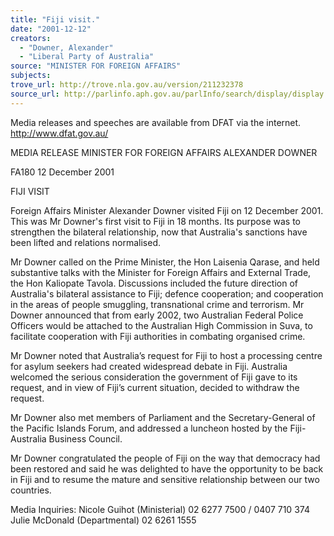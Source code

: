 ```yaml
---
title: "Fiji visit."
date: "2001-12-12"
creators:
  - "Downer, Alexander"
  - "Liberal Party of Australia"
source: "MINISTER FOR FOREIGN AFFAIRS"
subjects:
trove_url: http://trove.nla.gov.au/version/211232378
source_url: http://parlinfo.aph.gov.au/parlInfo/search/display/display.w3p;query=Id%3A%22media/pressrel/7YL56%22
---
```


 Media releases and speeches are available from DFAT via the internet.      http://www.dfat.gov.au/

 MEDIA RELEASE MINISTER FOR FOREIGN AFFAIRS ALEXANDER DOWNER

 FA180 12 December 2001

 FIJI VISIT

 Foreign Affairs Minister Alexander Downer visited Fiji on 12 December 2001.  This was Mr Downer's first visit to Fiji in 18 months.  Its purpose was to strengthen the bilateral relationship, now that Australia's sanctions have been lifted and relations normalised.

 Mr Downer called on the Prime Minister, the Hon Laisenia Qarase, and held substantive talks with the Minister for Foreign Affairs and External Trade, the Hon Kaliopate Tavola. Discussions included the future direction of Australia's bilateral assistance to Fiji; defence cooperation; and cooperation in the areas of people smuggling, transnational crime and terrorism.  Mr Downer announced that from early 2002, two Australian Federal Police Officers would be attached to the Australian High Commission in Suva, to facilitate cooperation with Fiji authorities in combating organised crime.

 Mr Downer noted that Australia’s request for Fiji to host a processing centre for asylum seekers had created widespread debate in Fiji.  Australia welcomed the serious consideration the government of Fiji gave to its request, and in view of Fiji’s current situation, decided to withdraw the request.

 Mr Downer also met members of Parliament and the Secretary-General of the Pacific Islands Forum, and addressed a luncheon hosted by the Fiji-Australia Business Council.

 Mr Downer congratulated the people of Fiji on the way that democracy had been restored and said he was delighted to have the opportunity to be back in Fiji and to resume the mature and sensitive relationship between our two countries.

 Media Inquiries: Nicole Guihot (Ministerial) 02 6277 7500 / 0407 710 374 Julie McDonald (Departmental) 02 6261 1555

